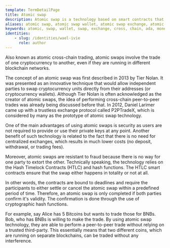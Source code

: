 ```yaml
---
template: TermDetailPage
title: Atomic swap
description: Atomic swap is a technology based on smart contracts that enables the exchange of different cryptocurrencies without the need for a centralized market or other intermediaries.
aliases: atomic swap, atomic swap wallet​, atomic swap exchange​, atomic cross chain swaps​, atomic cryptocurrency exchange​, atomic swap crypto​, c++ atomic swap​, atomic wallet​, monero atomic swap​, what is an atomic swap​, atomic swap dex, best crypto trading robots
keywords: atomic, swap, wallet, swap, exchange, cross, chain, ada, monero
identities: 
    - slug: /identities/wael-ivie
      role: author
---
```


Also known as atomic cross-chain trading, atomic swaps involve the trade of one cryptocurrency to another, even if they are running in different blockchain networks. 

The concept of an atomic swap was first described in 2013 by Tier Nolan. It was presented as an innovative technique that would allow independent parties to swap cryptocurrency units directly from their addresses (or cryptocurrency wallets). Although Tier Nolan is often acknowledged as the creator of atomic swaps, the idea of performing cross-chain peer-to-peer trades was already being discussed before that. In 2012, Daniel Larimer came up with a trustless exchange protocol called P2PTradeX, which is considered by many as the prototype of atomic swap technology.

One of the main advantages of using atomic swaps is security as users are not required to provide or use their private keys at any point. Another benefit of such technology is related to the fact that there is no need for centralized exchanges, which results in much lower costs (no deposit, withdrawal, or trading fees).

Moreover, atomic swaps are resistant to fraud because there is no way for one party to extort the other. Technically speaking, the technology relies on the Hash Timelock Contracts (HTLC) and hash functions. The HTLC smart contracts ensure that the swap either happens in totality or not at all. 

In other words, the contracts are bound to deadlines and require the participants to either settle or cancel the atomic swap within a predefined period of time. Therefore, an atomic swap is only completed if both parties confirm it's validity. The confirmation is done through the use of cryptographic hash functions.

For example, say Alice has 5 Bitcoins but wants to trade those for BNBs. Bob, who has BNBs is willing to make the trade. By using atomic swap technology, they are able to perform a peer-to-peer trade without relying on a trusted third-party. This essentially means that two different coins, which are running on separate blockchains, can be traded without any interference.